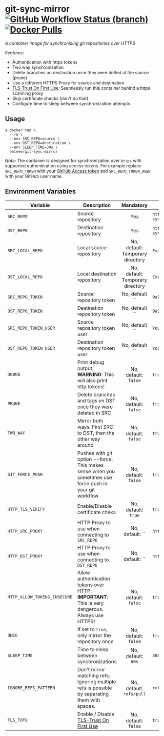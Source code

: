 # git-sync-mirror [![GitHub Workflow Status (branch)](https://img.shields.io/github/workflow/status/Enteee/git-sync-mirror/Build/master)](https://github.com/Enteee/git-sync-mirror) [![Docker Pulls](https://img.shields.io/docker/pulls/enteee/git-sync-mirror)](https://hub.docker.com/r/enteee/git-sync-mirror)

_A container image for synchronizing git repositories over HTTPS_

*Features*:
* Authentication with https tokens
* Two way synchronization
* Delete branches on destination once they were delted at the source (prune)
* Use a different HTTPS Proxy for source and destination
* [TLS-Trust On First Use]: Seamlessly run this container behind a https scanning proxy
* Skip certificate checks (don't do that)
* Configure time to sleep between synchronization attempts

## Usage

```
$ docker run \
  --rm \
  --env SRC_REPO=source \
  --env DST_REPO=destination \
  --env SLEEP_TIME=30s \
  enteee/git-sync-mirror
```

*Note*: The container is designed for synchronization over `https` with supported authentication using access tokens.
For example replace `SRC_REPO_TOKEN` with your [GitHub Access token](https://help.github.com/en/github/authenticating-to-github/creating-a-personal-access-token-for-the-command-line) and `SRC_REPO_TOKEN_USER` with your GitHub user name.

## Environment Variables

| Variable | Description | Mandatory | Example |
| -------- | ----------- | :-------: | ------- |
| `SRC_REPO` | Source repository | Yes | `https://github.com/Enteee/git-sync-mirror.git` |
| `DST_REPO` | Destination repository | Yes | `https://github.com/Enteee/git-sync-mirror.git` |
| `SRC_LOCAL_REPO` | Local source repository | No, default: Temporary directory | `ExampleProject/FilePath` |
| `DST_LOCAL_REPO` | Local destination repository | No, default: Temporary directory | `ExampleProject/FilePath` |
| `SRC_REPO_TOKEN` | Source repository token | No, default `` | `9a91fa018231aaffbbc1231.....` |
| `DST_REPO_TOKEN` | Destination repository token | No, default `` | `9a91fa018231aaffbbc1231.....` |
| `SRC_REPO_TOKEN_USER` | Source repository token user | No, default `` | `YourGithubUser` |
| `DST_REPO_TOKEN_USER` | Destination repository token user | No, default `` | `YourGithubUser` |
| `DEBUG` | Print debug output. **WARNING**: This will also print http tokens! | No, default: `false` | `true` or `false` |
| `PRUNE` | Delete branches and tags on DST once they were deleted in SRC | No, default: `false` | `true` or `false` |
| `TWO_WAY` | Mirror both ways. First SRC to DST, then the other way around | No, default: `false` | `true` or `false` |
| `GIT_FORCE_PUSH` | Pushes with git option --force. This makes sense when you sometimes use force push in your git workflow | No, default: `false` | `true` or `false` |
| `HTTP_TLS_VERIFY` | Enable/Disable certificate cheks | No, default: `true` | `true` or `false` |
| `HTTP_SRC_PROXY` | HTTP Proxy to use when connecting to `SRC_REPO` | No, default: `` | `http://localhost:8080` |
| `HTTP_DST_PROXY` | HTTP Proxy to use when connecting to `DST_REPO` | No, default: `` | `http://localhost:8080` |
| `HTTP_ALLOW_TOKENS_INSECURE` | Allow authentication tokens over HTTP. **IMPORTANT**: This is very dangerous. Always use HTTPS! | No, default: `false` | `true` or `false` |
| `ONCE` | If set to `true`, only mirror the repository once | No, default: `false` | `true` or `false` |
| `SLEEP_TIME` | Time to sleep between synchronizations | No, default: `60s` | `30m` |
| `IGNORE_REFS_PATTERN` | Don't mirror matching refs. Ignoring multiple refs is possible by separating them with spaces. | No, default: `refs/pull` | `refs/pull` |
| `TLS_TOFU` | Enable / Disable [TLS-Trust On First Use] | No, default: `false` | `true` or `false` |

[TLS-Trust On First Use]:https://github.com/Enteee/tls-tofu
